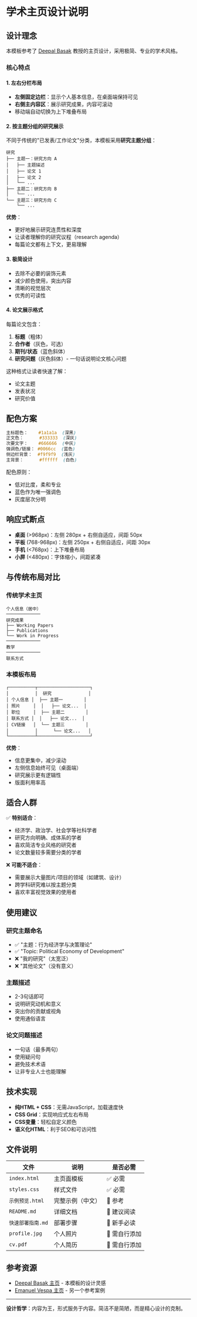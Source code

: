 # 学术主页设计说明

## 设计理念

本模板参考了 [Deepal Basak](https://sites.google.com/a/nyu.edu/dbasak/home) 教授的主页设计，采用极简、专业的学术风格。

### 核心特点

#### 1. **左右分栏布局**
- **左侧固定边栏**：显示个人基本信息，在桌面端保持可见
- **右侧主内容区**：展示研究成果，内容可滚动
- 移动端自动切换为上下堆叠布局

#### 2. **按主题分组的研究展示**
不同于传统的"已发表/工作论文"分类，本模板采用**研究主题分组**：

```
研究
├── 主题一：研究方向 A
│   ├── 主题描述
│   ├── 论文 1
│   ├── 论文 2
│   └── ...
├── 主题二：研究方向 B
│   └── ...
└── 主题三：研究方向 C
    └── ...
```

**优势**：
- 更好地展示研究连贯性和深度
- 让读者理解你的研究议程（research agenda）
- 每篇论文都有上下文，更易理解

#### 3. **极简设计**
- 去除不必要的装饰元素
- 减少颜色使用，突出内容
- 清晰的视觉层次
- 优秀的可读性

#### 4. **论文展示格式**

每篇论文包含：
1. **标题**（粗体）
2. **合作者**（灰色，可选）
3. **期刊/状态**（蓝色斜体）
4. **研究问题**（灰色斜体）- 一句话说明论文核心问题

这种格式让读者快速了解：
- 论文主题
- 发表状况
- 研究价值

## 配色方案

```css
主标题色：    #1a1a1a  (深黑)
正文色：      #333333  (深灰)
次要文字：    #666666  (中灰)
强调色/链接： #0066cc  (蓝色)
侧边栏背景：  #f9f9f9  (浅灰)
主背景：      #ffffff  (白色)
```

配色原则：
- 低对比度，柔和专业
- 蓝色作为唯一强调色
- 灰度层次分明

## 响应式断点

- **桌面** (>968px)：左侧 280px + 右侧自适应，间距 50px
- **平板** (768-968px)：左侧 250px + 右侧自适应，间距 30px
- **手机** (<768px)：上下堆叠布局
- **小屏** (<480px)：字体缩小，间距紧凑

## 与传统布局对比

### 传统学术主页
```
个人信息（居中）
─────────────
研究成果
├── Working Papers
├── Publications  
└── Work in Progress
─────────────
教学
─────────────
联系方式
```

### 本模板布局
```
┌──────────┬────────────────────┐
│          │  研究              │
│ 个人信息 │  ├── 主题一        │
│ 照片     │  │   ├── 论文...  │
│ 职位     │  ├── 主题二        │
│ 联系方式 │  │   ├── 论文...  │
│ CV链接   │  └── 主题三        │
│          │      └── 论文...   │
└──────────┴────────────────────┘
```

**优势**：
- 信息更集中，减少滚动
- 左侧信息始终可见（桌面端）
- 研究展示更有逻辑性
- 版面利用率高

## 适合人群

✅ **特别适合**：
- 经济学、政治学、社会学等社科学者
- 研究方向明确、成体系的学者
- 喜欢简洁专业风格的研究者
- 论文数量较多需要分类的学者

❌ **可能不适合**：
- 需要展示大量图片/项目的领域（如建筑、设计）
- 跨学科研究难以按主题分类
- 喜欢丰富视觉效果的使用者

## 使用建议

### 研究主题命名
- ✅ "主题：行为经济学与决策理论"
- ✅ "Topic: Political Economy of Development"
- ❌ "我的研究"（太宽泛）
- ❌ "其他论文"（没有意义）

### 主题描述
- 2-3句话即可
- 说明研究动机和意义
- 突出你的贡献或视角
- 使用通俗语言

### 论文问题描述
- 一句话（最多两句）
- 使用疑问句
- 避免技术术语
- 让非专业人士也能理解

## 技术实现

- **纯HTML + CSS**：无需JavaScript，加载速度快
- **CSS Grid**：实现响应式左右布局
- **CSS变量**：轻松自定义颜色
- **语义化HTML**：利于SEO和可访问性

## 文件说明

| 文件 | 说明 | 是否必需 |
|------|------|---------|
| `index.html` | 主页面模板 | ✅ 必需 |
| `styles.css` | 样式文件 | ✅ 必需 |
| `示例预览.html` | 完整示例（中文） | 📝 参考 |
| `README.md` | 详细文档 | 📖 建议阅读 |
| `快速部署指南.md` | 部署步骤 | 🚀 新手必读 |
| `profile.jpg` | 个人照片 | 🔧 需自行添加 |
| `cv.pdf` | 个人简历 | 🔧 需自行添加 |

## 参考资源

- [Deepal Basak 主页](https://sites.google.com/a/nyu.edu/dbasak/home) - 本模板的设计灵感
- [Emanuel Vespa 主页](https://sites.google.com/site/emanuelvespa/home) - 另一个参考案例

---

**设计哲学**：内容为王，形式服务于内容。简洁不是简陋，而是精心设计的克制。

